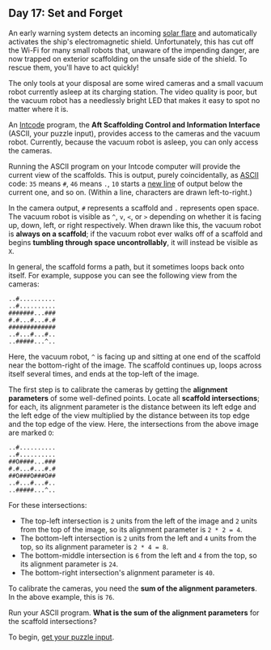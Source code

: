 ## Day 17: Set and Forget
An early warning system detects an incoming [solar flare][1]
and automatically activates the ship's electromagnetic shield.
Unfortunately, this has cut off the Wi-Fi for many small robots that, unaware of the impending danger,
are now trapped on exterior scaffolding on the unsafe side of the shield.
To rescue them, you'll have to act quickly!

The only tools at your disposal are some wired cameras
and a small vacuum robot currently asleep at its charging station.
The video quality is poor, but the vacuum robot has a needlessly bright LED that makes it easy to spot no matter where
it is.

An [Intcode][2] program, the **Aft Scaffolding Control and Information Interface** (ASCII, your puzzle input),
provides access to the cameras and the vacuum robot.
Currently, because the vacuum robot is asleep, you can only access the cameras.

Running the ASCII program on your Intcode computer will provide the current view of the scaffolds.
This is output, purely coincidentally, as [ASCII][3] code:
`35` means `#`,
`46` means `.`,
`10` starts a [new line][4] of output below the current one,
and so on.
(Within a line, characters are drawn left-to-right.)

In the camera output,
`#` represents a scaffold
and `.` represents open space.
The vacuum robot is visible as `^`, `v`, `<`, or `>` depending on whether it is facing up, down, left, or right
respectively.
When drawn like this, the vacuum robot is **always on a scaffold**;
if the vacuum robot ever walks off of a scaffold and begins **tumbling through space uncontrollably**,
it will instead be visible as `X`.

In general, the scaffold forms a path, but it sometimes loops back onto itself.
For example, suppose you can see the following view from the cameras:
```
..#..........
..#..........
#######...###
#.#...#...#.#
#############
..#...#...#..
..#####...^..
```
Here, the vacuum robot, `^` is facing up and sitting at one end of the scaffold near the bottom-right of the image.
The scaffold continues up, loops across itself several times, and ends at the top-left of the image.

The first step is to calibrate the cameras by getting the **alignment parameters** of some well-defined points.
Locate all **scaffold intersections**; for each, its alignment parameter is the distance between its left edge and the
left edge of the view multiplied by the distance between its top edge and the top edge of the view.
Here, the intersections from the above image are marked `O`:
```
..#..........
..#..........
##O####...###
#.#...#...#.#
##O###O###O##
..#...#...#..
..#####...^..
```
For these intersections:
* The top-left intersection is `2` units from the left of the image and `2` units from the top of the image,
  so its alignment parameter is `2 * 2 = 4`.
* The bottom-left intersection is `2` units from the left and `4` units from the top,
  so its alignment parameter is `2 * 4 = 8`.
* The bottom-middle intersection is `6` from the left and `4` from the top, so its alignment parameter is `24`.
* The bottom-right intersection's alignment parameter is `40`.

To calibrate the cameras, you need the **sum of the alignment parameters**.
In the above example, this is `76`.

Run your ASCII program.
**What is the sum of the alignment parameters** for the scaffold intersections?

To begin, [get your puzzle input][5].


[1]: https://en.wikipedia.org/wiki/Solar_flare
[2]: https://adventofcode.com/2019/day/9 "Day 9 - Advent of Code 2019"
[3]: https://simple.wikipedia.org/wiki/ASCII
[4]: https://en.wikipedia.org/wiki/Newline#In_programming_languages "Newline - In programming languages"
[5]: https://adventofcode.com/2019/day/17/input